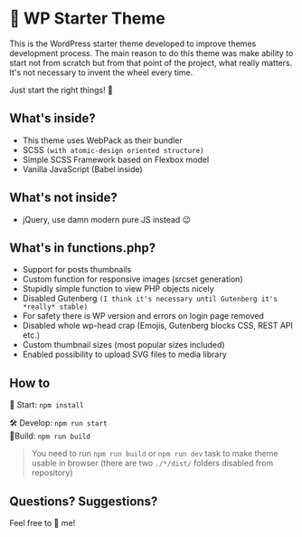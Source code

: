 # 🛫 WP Starter Theme

This is the WordPress starter theme developed to improve themes development process. The main reason to do this theme was make ability to start not from scratch but from that point of the project, what really matters. It's not necessary to invent the wheel every time. 

Just start the right things! 🎉

## What's inside?

* This theme uses WebPack as their bundler
* SCSS `(with atomic-design oriented structure)`
* Simple SCSS Framework based on Flexbox model
* Vanilla JavaScript (Babel inside)

## What's **not** inside?

* jQuery, use damn modern pure JS instead 😉

## What's in functions.php?

* Support for posts thumbnails
* Custom function for responsive images (srcset generation)
* Stupidly simple function to view PHP objects nicely
* Disabled Gutenberg `(I think it's necessary until Gutenberg it's *really* stable)`
* For safety there is WP version and errors on login page removed
* Disabled whole wp-head crap (Emojis, Gutenberg blocks CSS, REST API etc.)
* Custom thumbnail sizes (most popular sizes included)
* Enabled possibility to upload SVG files to media library

## How to

🛫 Start: `npm install`

🛠 Develop: `npm run start` \
👷‍ Build: `npm run build`

> You need to run `npm run build` or `npm run dev` task to make theme usable in browser (there are two `./*/dist/` folders disabled from repository)

## Questions? Suggestions?

Feel free to 📨 me!
